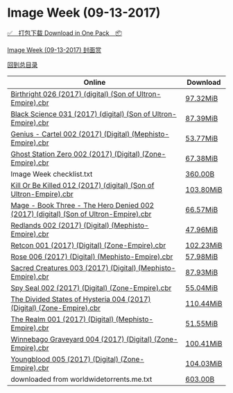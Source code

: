 # Image Week (09-13-2017)

[✅&emsp;打包下载 Download in One Pack&emsp;📦](https://pan.baidu.com/s/1eRLwhkI)

[Image Week (09-13-2017) 封面赏](/https://github.com/alicewish/markdown/blob/master/cover/Image-Week-09-13-2017-Covers.md)



[回到总目录](https://github.com/alicewish/markdown/blob/master/Catalogs.md)



Online | Download
--- | ---
[Birthright 026 (2017) (digital) (Son of Ultron-Empire).cbr](https://github.com/alicewish/markdown/blob/master/comic/Birthright-026-2017-digital-Son-of-Ultron-Empire-cbr.md) | [97.32MiB](https://pan.baidu.com/s/1eRLwhkI#list/path=%2FImage%20Week%202017%20Q3%2FImage%20Week%20%2809-13-2017%29%2F%E3%82%A6%E3%82%AF%E3%82%A6%E3%82%AA%E3%82%A8%E3%82%A6%E3%82%B9%E3%82%AD%E3%82%BD%E3%82%AA%E3%82%BD%E3%82%AB%E3%82%A6%E3%82%B9%E3%82%A8%E3%82%AF%E3%82%A8%E3%82%BF%E3%82%B9%E3%82%A2%E3%82%A4%E3%82%A8%E3%82%B9%E3%82%AD%E3%82%A4%E3%82%BF%E3%82%BF%E3%82%A4%E3%82%BB%E3%82%A6%E3%82%B7%E3%82%BB&parentPath=%2FImage%20Week%202017%20Q3)
[Black Science 031 (2017) (digital) (Son of Ultron-Empire).cbr](https://github.com/alicewish/markdown/blob/master/comic/Black-Science-031-2017-digital-Son-of-Ultron-Empire-cbr.md) | [87.39MiB](https://pan.baidu.com/s/1eRLwhkI#list/path=%2FImage%20Week%202017%20Q3%2FImage%20Week%20%2809-13-2017%29%2F%E3%82%B1%E3%82%A2%E3%82%AA%E3%82%A4%E3%82%BF%E3%82%A8%E3%82%BB%E3%82%B5%E3%82%B1%E3%82%AB%E3%82%B5%E3%82%B5%E3%82%B7%E3%82%AA%E3%82%A4%E3%82%B3%E3%82%A8%E3%82%AB%E3%82%B7%E3%82%BF%E3%82%AF%E3%82%A6%E3%82%AD%E3%82%B7%E3%82%AB%E3%82%A6%E3%82%AB%E3%82%B7%E3%82%AD%E3%82%BD%E3%82%B1%E3%82%BB&parentPath=%2FImage%20Week%202017%20Q3)
[Genius - Cartel 002 (2017) (Digital) (Mephisto-Empire).cbr](https://github.com/alicewish/markdown/blob/master/comic/Genius-Cartel-002-2017-Digital-Mephisto-Empire-cbr.md) | [53.77MiB](https://pan.baidu.com/s/1eRLwhkI#list/path=%2FImage%20Week%202017%20Q3%2FImage%20Week%20%2809-13-2017%29%2F%E3%82%AF%E3%82%B1%E3%82%BF%E3%82%AB%E3%82%B7%E3%82%A8%E3%82%A6%E3%82%BF%E3%82%B3%E3%82%BF%E3%82%B1%E3%82%BB%E3%82%A8%E3%82%AB%E3%82%B7%E3%82%AB%E3%82%A2%E3%82%AD%E3%82%B1%E3%82%AA%E3%82%AA%E3%82%AB%E3%82%BD%E3%82%B5%E3%82%B9%E3%82%A2%E3%82%B1%E3%82%B7%E3%82%B1%E3%82%A6%E3%82%AF%E3%82%B9&parentPath=%2FImage%20Week%202017%20Q3)
[Ghost Station Zero 002 (2017) (Digital) (Zone-Empire).cbr](https://github.com/alicewish/markdown/blob/master/comic/Ghost-Station-Zero-002-2017-Digital-Zone-Empire-cbr.md) | [67.38MiB](https://pan.baidu.com/s/1eRLwhkI#list/path=%2FImage%20Week%202017%20Q3%2FImage%20Week%20%2809-13-2017%29%2F%E3%82%BD%E3%82%A2%E3%82%BD%E3%82%B9%E3%82%A6%E3%82%AA%E3%82%AA%E3%82%BF%E3%82%B5%E3%82%B7%E3%82%B9%E3%82%BD%E3%82%AB%E3%82%A8%E3%82%A2%E3%82%BD%E3%82%B7%E3%82%BB%E3%82%BF%E3%82%BF%E3%82%A6%E3%82%A6%E3%82%B3%E3%82%B3%E3%82%AD%E3%82%B7%E3%82%A6%E3%82%B1%E3%82%AF%E3%82%B7%E3%82%A8%E3%82%AF&parentPath=%2FImage%20Week%202017%20Q3)
Image Week checklist.txt | [360.00B](https://pan.baidu.com/s/1eRLwhkI#list/path=%2FImage%20Week%202017%20Q3%2FImage%20Week%20%2809-13-2017%29%2F%E3%82%A2%E3%82%AD%E3%82%AF%E3%82%AA%E3%82%B5%E3%82%A6%E3%82%A4%E3%82%AD%E3%82%A6%E3%82%AA%E3%82%AA%E3%82%A4%E3%82%AD%E3%82%B1%E3%82%B9%E3%82%A8%E3%82%AF%E3%82%B7%E3%82%AD%E3%82%AF%E3%82%A2%E3%82%BD%E3%82%BB%E3%82%A6%E3%82%BB%E3%82%A4%E3%82%BF%E3%82%B7%E3%82%AB%E3%82%BB%E3%82%A2%E3%82%BB&parentPath=%2FImage%20Week%202017%20Q3)
[Kill Or Be Killed 012 (2017) (digital) (Son of Ultron-Empire).cbr](https://github.com/alicewish/markdown/blob/master/comic/Kill-Or-Be-Killed-012-2017-digital-Son-of-Ultron-Empire-cbr.md) | [103.80MiB](https://pan.baidu.com/s/1eRLwhkI#list/path=%2FImage%20Week%202017%20Q3%2FImage%20Week%20%2809-13-2017%29%2F%E3%82%A8%E3%82%A8%E3%82%AA%E3%82%A8%E3%82%AF%E3%82%AB%E3%82%B1%E3%82%A4%E3%82%A2%E3%82%BF%E3%82%BB%E3%82%B3%E3%82%AD%E3%82%A2%E3%82%A6%E3%82%A2%E3%82%AA%E3%82%A2%E3%82%A4%E3%82%A4%E3%82%BB%E3%82%B3%E3%82%B1%E3%82%B5%E3%82%A2%E3%82%B5%E3%82%AA%E3%82%BB%E3%82%A2%E3%82%B3%E3%82%A2%E3%82%BD&parentPath=%2FImage%20Week%202017%20Q3)
[Mage - Book Three - The Hero Denied 002 (2017) (digital) (Son of Ultron-Empire).cbr](https://github.com/alicewish/markdown/blob/master/comic/Mage-Book-Three-Hero-Denied-002-2017-digital-Son-of-Ultron-Empire-cbr.md) | [66.57MiB](https://pan.baidu.com/s/1eRLwhkI#list/path=%2FImage%20Week%202017%20Q3%2FImage%20Week%20%2809-13-2017%29%2F%E3%82%B1%E3%82%B9%E3%82%A6%E3%82%A6%E3%82%A2%E3%82%AF%E3%82%BF%E3%82%B1%E3%82%AD%E3%82%AD%E3%82%B5%E3%82%BB%E3%82%A2%E3%82%B5%E3%82%B1%E3%82%AF%E3%82%BD%E3%82%A6%E3%82%A4%E3%82%AF%E3%82%AB%E3%82%BF%E3%82%BF%E3%82%BD%E3%82%A4%E3%82%B9%E3%82%AD%E3%82%AA%E3%82%A6%E3%82%A6%E3%82%AB%E3%82%B5&parentPath=%2FImage%20Week%202017%20Q3)
[Redlands 002 (2017) (Digital) (Mephisto-Empire).cbr](https://github.com/alicewish/markdown/blob/master/comic/Redlands-002-2017-Digital-Mephisto-Empire-cbr.md) | [47.96MiB](https://pan.baidu.com/s/1eRLwhkI#list/path=%2FImage%20Week%202017%20Q3%2FImage%20Week%20%2809-13-2017%29%2F%E3%82%BB%E3%82%BF%E3%82%B7%E3%82%A4%E3%82%A4%E3%82%A6%E3%82%A6%E3%82%BB%E3%82%A6%E3%82%BD%E3%82%B9%E3%82%AF%E3%82%A2%E3%82%B3%E3%82%AB%E3%82%B9%E3%82%A4%E3%82%BD%E3%82%A4%E3%82%B5%E3%82%B3%E3%82%BD%E3%82%B7%E3%82%A6%E3%82%B7%E3%82%B1%E3%82%A8%E3%82%B1%E3%82%AF%E3%82%B1%E3%82%AB%E3%82%A2&parentPath=%2FImage%20Week%202017%20Q3)
[Retcon 001 (2017) (Digital) (Zone-Empire).cbr](https://github.com/alicewish/markdown/blob/master/comic/Retcon-001-2017-Digital-Zone-Empire-cbr.md) | [102.23MiB](https://pan.baidu.com/s/1eRLwhkI#list/path=%2FImage%20Week%202017%20Q3%2FImage%20Week%20%2809-13-2017%29%2F%E3%82%A6%E3%82%BF%E3%82%A8%E3%82%B9%E3%82%A6%E3%82%B7%E3%82%BB%E3%82%A8%E3%82%B1%E3%82%AD%E3%82%A6%E3%82%A6%E3%82%BB%E3%82%A6%E3%82%B9%E3%82%B1%E3%82%B7%E3%82%AD%E3%82%B7%E3%82%A8%E3%82%BB%E3%82%AA%E3%82%AD%E3%82%B1%E3%82%BD%E3%82%B1%E3%82%B5%E3%82%BB%E3%82%B9%E3%82%A4%E3%82%AB%E3%82%BF&parentPath=%2FImage%20Week%202017%20Q3)
[Rose 006 (2017) (Digital) (Mephisto-Empire).cbr](https://github.com/alicewish/markdown/blob/master/comic/Rose-006-2017-Digital-Mephisto-Empire-cbr.md) | [57.98MiB](https://pan.baidu.com/s/1eRLwhkI#list/path=%2FImage%20Week%202017%20Q3%2FImage%20Week%20%2809-13-2017%29%2F%E3%82%AB%E3%82%B3%E3%82%AD%E3%82%BF%E3%82%BB%E3%82%B5%E3%82%BF%E3%82%B7%E3%82%B1%E3%82%A2%E3%82%BD%E3%82%B7%E3%82%B1%E3%82%A4%E3%82%B7%E3%82%BF%E3%82%AF%E3%82%BD%E3%82%BF%E3%82%B1%E3%82%AF%E3%82%AB%E3%82%B3%E3%82%BF%E3%82%AA%E3%82%B9%E3%82%AD%E3%82%B7%E3%82%A6%E3%82%A4%E3%82%A8%E3%82%B3&parentPath=%2FImage%20Week%202017%20Q3)
[Sacred Creatures 003 (2017) (Digital) (Mephisto-Empire).cbr](https://github.com/alicewish/markdown/blob/master/comic/Sacred-Creatures-003-2017-Digital-Mephisto-Empire-cbr.md) | [87.93MiB](https://pan.baidu.com/s/1eRLwhkI#list/path=%2FImage%20Week%202017%20Q3%2FImage%20Week%20%2809-13-2017%29%2F%E3%82%BB%E3%82%AA%E3%82%B7%E3%82%A2%E3%82%A6%E3%82%B1%E3%82%AF%E3%82%A2%E3%82%AD%E3%82%A2%E3%82%AD%E3%82%AB%E3%82%AB%E3%82%A6%E3%82%B5%E3%82%B9%E3%82%A4%E3%82%B1%E3%82%AD%E3%82%AA%E3%82%A8%E3%82%B9%E3%82%A2%E3%82%AD%E3%82%B3%E3%82%A6%E3%82%AA%E3%82%BF%E3%82%A2%E3%82%BD%E3%82%AF%E3%82%BD&parentPath=%2FImage%20Week%202017%20Q3)
[Spy Seal 002 (2017) (Digital) (Zone-Empire).cbr](https://github.com/alicewish/markdown/blob/master/comic/Spy-Seal-002-2017-Digital-Zone-Empire-cbr.md) | [55.04MiB](https://pan.baidu.com/s/1eRLwhkI#list/path=%2FImage%20Week%202017%20Q3%2FImage%20Week%20%2809-13-2017%29%2F%E3%82%BF%E3%82%AF%E3%82%B7%E3%82%AB%E3%82%AB%E3%82%AA%E3%82%B5%E3%82%BF%E3%82%A4%E3%82%A6%E3%82%B7%E3%82%A4%E3%82%A6%E3%82%A2%E3%82%AA%E3%82%B7%E3%82%A6%E3%82%A4%E3%82%A6%E3%82%A8%E3%82%B7%E3%82%A6%E3%82%B5%E3%82%AB%E3%82%B7%E3%82%AA%E3%82%B9%E3%82%A8%E3%82%BB%E3%82%B5%E3%82%B9%E3%82%A4&parentPath=%2FImage%20Week%202017%20Q3)
[The Divided States of Hysteria 004 (2017) (Digital) (Zone-Empire).cbr](https://github.com/alicewish/markdown/blob/master/comic/Divided-States-of-Hysteria-004-2017-Digital-Zone-Empire-cbr.md) | [110.44MiB](https://pan.baidu.com/s/1eRLwhkI#list/path=%2FImage%20Week%202017%20Q3%2FImage%20Week%20%2809-13-2017%29%2F%E3%82%B5%E3%82%A2%E3%82%BB%E3%82%B5%E3%82%B5%E3%82%AA%E3%82%A8%E3%82%AA%E3%82%AB%E3%82%BF%E3%82%BB%E3%82%AF%E3%82%B9%E3%82%A2%E3%82%A8%E3%82%AB%E3%82%AB%E3%82%A4%E3%82%A4%E3%82%BF%E3%82%AD%E3%82%B3%E3%82%AF%E3%82%AB%E3%82%AB%E3%82%AA%E3%82%A6%E3%82%BB%E3%82%B1%E3%82%B7%E3%82%A6%E3%82%AD&parentPath=%2FImage%20Week%202017%20Q3)
[The Realm 001 (2017) (Digital) (Mephisto-Empire).cbr](https://github.com/alicewish/markdown/blob/master/comic/Realm-001-2017-Digital-Mephisto-Empire-cbr.md) | [51.55MiB](https://pan.baidu.com/s/1eRLwhkI#list/path=%2FImage%20Week%202017%20Q3%2FImage%20Week%20%2809-13-2017%29%2F%E3%82%B3%E3%82%B9%E3%82%A2%E3%82%B9%E3%82%B5%E3%82%B5%E3%82%BD%E3%82%BB%E3%82%AA%E3%82%A6%E3%82%AD%E3%82%B5%E3%82%B1%E3%82%B1%E3%82%B1%E3%82%BF%E3%82%AF%E3%82%A6%E3%82%AB%E3%82%AF%E3%82%B3%E3%82%B5%E3%82%AB%E3%82%AD%E3%82%A8%E3%82%A8%E3%82%B9%E3%82%AA%E3%82%AD%E3%82%B5%E3%82%AB%E3%82%B1&parentPath=%2FImage%20Week%202017%20Q3)
[Winnebago Graveyard 004 (2017) (Digital) (Zone-Empire).cbr](https://github.com/alicewish/markdown/blob/master/comic/Winnebago-Graveyard-004-2017-Digital-Zone-Empire-cbr.md) | [100.41MiB](https://pan.baidu.com/s/1eRLwhkI#list/path=%2FImage%20Week%202017%20Q3%2FImage%20Week%20%2809-13-2017%29%2F%E3%82%A2%E3%82%AD%E3%82%B9%E3%82%BB%E3%82%B5%E3%82%B3%E3%82%A6%E3%82%AA%E3%82%B7%E3%82%B1%E3%82%B5%E3%82%AF%E3%82%AA%E3%82%B9%E3%82%BB%E3%82%AB%E3%82%AF%E3%82%B5%E3%82%BB%E3%82%B3%E3%82%A4%E3%82%AD%E3%82%BD%E3%82%AD%E3%82%B3%E3%82%A4%E3%82%B7%E3%82%AD%E3%82%BF%E3%82%BF%E3%82%AD%E3%82%A8&parentPath=%2FImage%20Week%202017%20Q3)
[Youngblood 005 (2017) (Digital) (Zone-Empire).cbr](https://github.com/alicewish/markdown/blob/master/comic/Youngblood-005-2017-Digital-Zone-Empire-cbr.md) | [104.03MiB](https://pan.baidu.com/s/1eRLwhkI#list/path=%2FImage%20Week%202017%20Q3%2FImage%20Week%20%2809-13-2017%29%2F%E3%82%A2%E3%82%B7%E3%82%A8%E3%82%AD%E3%82%B9%E3%82%BF%E3%82%B3%E3%82%AF%E3%82%AB%E3%82%BF%E3%82%A8%E3%82%AB%E3%82%B3%E3%82%B9%E3%82%AF%E3%82%BB%E3%82%B3%E3%82%AB%E3%82%BB%E3%82%B5%E3%82%BB%E3%82%BD%E3%82%B7%E3%82%AA%E3%82%AD%E3%82%B9%E3%82%A8%E3%82%AA%E3%82%B9%E3%82%A8%E3%82%B3%E3%82%BD&parentPath=%2FImage%20Week%202017%20Q3)
downloaded from worldwidetorrents.me.txt | [603.00B](https://pan.baidu.com/s/1eRLwhkI#list/path=%2FImage%20Week%202017%20Q3%2FImage%20Week%20%2809-13-2017%29%2F%E3%82%B5%E3%82%AF%E3%82%A6%E3%82%B3%E3%82%AF%E3%82%BD%E3%82%B1%E3%82%B3%E3%82%A8%E3%82%BD%E3%82%AB%E3%82%A8%E3%82%BB%E3%82%BB%E3%82%AB%E3%82%B9%E3%82%B7%E3%82%A6%E3%82%B1%E3%82%AF%E3%82%B3%E3%82%BD%E3%82%B5%E3%82%BF%E3%82%AB%E3%82%B9%E3%82%BD%E3%82%AA%E3%82%B3%E3%82%B3%E3%82%AF%E3%82%BF&parentPath=%2FImage%20Week%202017%20Q3)